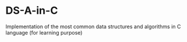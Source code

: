 # DS-A-in-C

Implementation of the most common data structures and algorithms in C language (for learning purpose)
